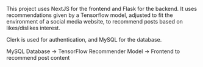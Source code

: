 This project uses NextJS for the frontend and Flask for the backend. It uses recommendations given by a Tensorflow model, 
adjusted to fit the environment of a social media website, to recommend posts based on likes/dislikes interest.

Clerk is used for authentication, and MySQL for the database.


MySQL Database -> TensorFlow Recommender Model -> Frontend to recommend post content
